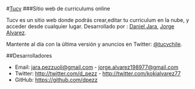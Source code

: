 #[Tucv](http://tucv.cl)
###Sitio web de curriculums online

Tucv es un sitio web donde podrás crear,editar tu curriculum en la nube, y acceder desde cualquier lugar.
Desarrollado por :
  [Daniel Jara](http://twitter.com/davegandy),
  [Jorge Alvarez](http://twitter.com/davegandy).
  
Mantente al día con la última versión y anuncios en Twitter:
[@tucvchile](http://twitter.com/tucvchile).

##Desarrolladores
- Email: jara.pezzuoli@gmail.com - jorge.alvarez198977@gmail.com
- Twitter: http://twitter.com/d_pezz - http://twitter.com/kokialvarez77
- GitHub: https://github.com/dpezz
